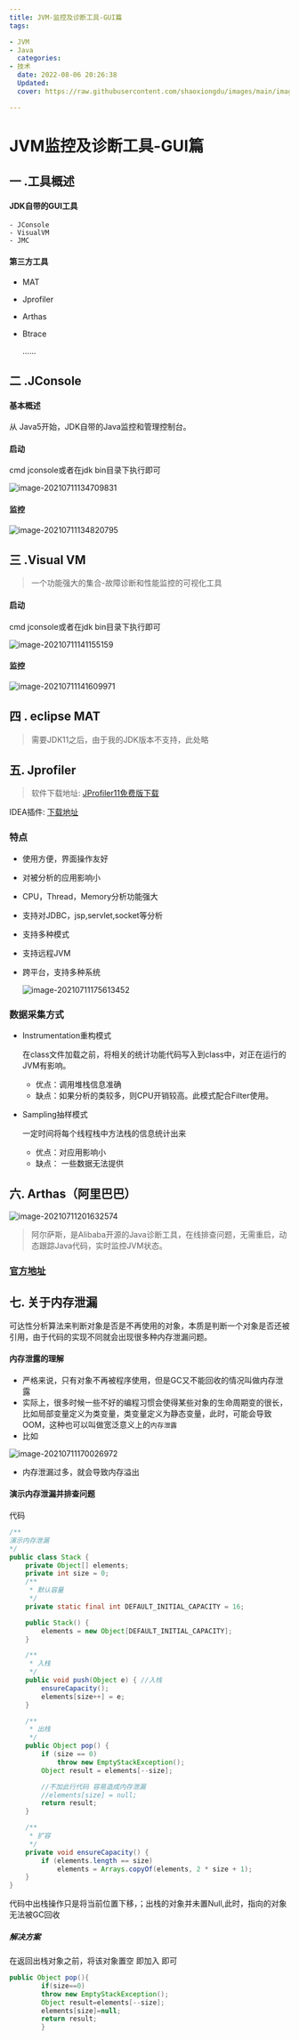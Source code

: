 ```yaml
---
title: JVM-监控及诊断工具-GUI篇
tags:

- JVM
- Java
  categories:
- 技术
  date: 2022-08-06 20:26:38
  Updated:
  cover: https://raw.githubusercontent.com/shaoxiongdu/images/main/images/image-20210711170026972.png

---
```


# JVM监控及诊断工具-GUI篇

## 一 .工具概述

#### JDK自带的GUI工具

	- JConsole
	- VisualVM
	- JMC

#### 第三方工具

- MAT

- Jprofiler

- Arthas

- Btrace

  ......

## 二 .JConsole

#### 基本概述

从 Java5开始，JDK自带的Java监控和管理控制台。

#### 启动

cmd jconsole或者在jdk bin目录下执行即可

![image-20210711134709831](https://raw.githubusercontent.com/shaoxiongdu/images/main/images/image-20210711134709831.png)

#### 监控

![image-20210711134820795](https://raw.githubusercontent.com/shaoxiongdu/images/main/images/image-20210711134820795.png)

## 三 .Visual VM

> 一个功能强大的集合-故障诊断和性能监控的可视化工具

#### 启动

cmd jconsole或者在jdk bin目录下执行即可

![image-20210711141155159](https://raw.githubusercontent.com/shaoxiongdu/images/main/images/image-20210711141155159.png)

#### 监控

![image-20210711141609971](https://raw.githubusercontent.com/shaoxiongdu/images/main/images/image-20210711141609971.png)

## 四 . eclipse MAT

> 需要JDK11之后，由于我的JDK版本不支持，此处略

## 五. Jprofiler

> 软件下载地址: [JProfiler11免费版下载](https://www.jb51.net/softs/608640.html#downintro2)
>
>
IDEA插件: [下载地址](https://plugins.jetbrains.com/files/253/122553/idea-jprofiler.zip?updateId=122553&pluginId=253&family=INTELLIJ)

### 特点

- 使用方便，界面操作友好

- 对被分析的应用影响小

- CPU，Thread，Memory分析功能强大

- 支持对JDBC，jsp,servlet,socket等分析

- 支持多种模式

- 支持远程JVM

- 跨平台，支持多种系统

  ![image-20210711175613452](https://raw.githubusercontent.com/shaoxiongdu/images/main/images/image-20210711175613452.png)

### 数据采集方式

- Instrumentation重构模式

  在class文件加载之前，将相关的统计功能代码写入到class中，对正在运行的JVM有影响。

    - 优点：调用堆栈信息准确
    - 缺点：如果分析的类较多，则CPU开销较高。此模式配合Filter使用。

- Sampling抽样模式

  一定时间将每个线程栈中方法栈的信息统计出来

    - 优点：对应用影响小
    - 缺点： 一些数据无法提供

## 六. Arthas（阿里巴巴）

![image-20210711201632574](https://raw.githubusercontent.com/shaoxiongdu/images/main/images/image-20210711201632574.png)

> 阿尔萨斯，是Alibaba开源的Java诊断工具，在线排查问题，无需重启，动态跟踪Java代码，实时监控JVM状态。

### [官方地址](https://arthas.aliyun.com/zh-cn/)

## 七. 关于内存泄漏

可达性分析算法来判断对象是否是不再使用的对象，本质是判断一个对象是否还被引用，由于代码的实现不同就会出现很多种内存泄漏问题。

#### 内存泄露的理解

- 严格来说，只有对象不再被程序使用，但是GC又不能回收的情况叫做内存泄露
- 实际上，很多时候一些不好的编程习惯会使得某些对象的生命周期变的很长，比如局部变量定义为类变量，类变量定义为静态变量，此时，可能会导致OOM，这种也可以叫做宽泛意义上的`内存泄露`
- 比如

![image-20210711170026972](https://raw.githubusercontent.com/shaoxiongdu/images/main/images/image-20210711170026972.png)

- 内存泄漏过多，就会导致内存溢出

#### 演示内存泄漏并排查问题

代码

```java
/**
演示内存泄漏
*/
public class Stack {
    private Object[] elements;
    private int size = 0;
    /**
     * 默认容量
     */
    private static final int DEFAULT_INITIAL_CAPACITY = 16;

    public Stack() {
        elements = new Object[DEFAULT_INITIAL_CAPACITY];
    }

    /**
     * 入栈
     */
    public void push(Object e) { //入栈
        ensureCapacity();
        elements[size++] = e;
    }

    /**
     * 出栈
     */
    public Object pop() {
        if (size == 0)
            throw new EmptyStackException();
        Object result = elements[--size];

        //不加此行代码 容易造成内存泄漏
        //elements[size] = null;
        return result;
    }

    /**
     * 扩容
     */
    private void ensureCapacity() {
        if (elements.length == size)
            elements = Arrays.copyOf(elements, 2 * size + 1);
    }
}
```

代码中出栈操作只是将当前位置下移，；出栈的对象并未置Null,此时，指向的对象无法被GC回收

##### 解决方案

在返回出栈对象之前，将该对象置空 即加入 即可

```java
public Object pop(){
        if(size==0)
        throw new EmptyStackException();
        Object result=elements[--size];
        elements[size]=null;
        return result;
        }
```

